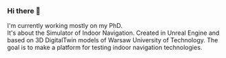 ### Hi there 👋

I'm currently working mostly on my PhD. \
It's about the Simulator of Indoor Navigation. Created in Unreal Engine and based on 3D DigitalTwin models of Warsaw University of Technology. The goal is to make a platform for testing indoor navigation technologies.

<!--
**kubalobo/kubalobo** is a ✨ _special_ ✨ repository because its `README.md` (this file) appears on your GitHub profile.

Here are some ideas to get you started:

- 🔭 I’m currently working on ...
- 🌱 I’m currently learning ...
- 👯 I’m looking to collaborate on ...
- 🤔 I’m looking for help with ...
- 💬 Ask me about ...
- 📫 How to reach me: ...
- 😄 Pronouns: ...
- ⚡ Fun fact: ...
-->
